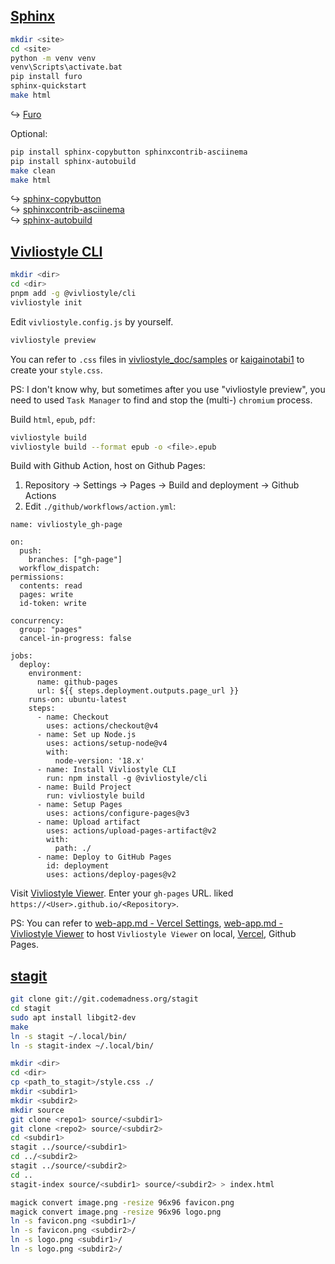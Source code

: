 ## [Sphinx](https://www.sphinx-doc.org/en/master/)

```sh
mkdir <site>
cd <site>
python -m venv venv
venv\Scripts\activate.bat
pip install furo
sphinx-quickstart
make html
```

↪ [Furo](https://github.com/pradyunsg/furo)

Optional:

```sh
pip install sphinx-copybutton sphinxcontrib-asciinema
pip install sphinx-autobuild
make clean
make html
```

↪ [sphinx-copybutton](https://github.com/executablebooks/sphinx-copybutton)  
↪ [sphinxcontrib-asciinema](https://github.com/divi255/sphinxcontrib.asciinema)  
↪ [sphinx-autobuild](https://github.com/sphinx-doc/sphinx-autobuild)

## [Vivliostyle CLI](https://github.com/vivliostyle/vivliostyle-cli)

```sh
mkdir <dir>
cd <dir>
pnpm add -g @vivliostyle/cli
vivliostyle init
```

Edit `vivliostyle.config.js` by yourself.

```sh
vivliostyle preview
```

You can refer to `.css` files in [vivliostyle_doc/samples](https://github.com/vivliostyle/vivliostyle_doc/tree/gh-pages/samples) or [kaigainotabi1](https://github.com/MurakamiShinyu/kaigainotabi1) to create your `style.css`.

PS: I don't know why, but sometimes after you use "vivliostyle preview", you need to used `Task Manager` to find and stop the (multi-) `chromium` process.

Build `html`, `epub`, `pdf`:

```sh
vivliostyle build
vivliostyle build --format epub -o <file>.epub
```

Build with Github Action, host on Github Pages:

1. Repository → Settings → Pages → Build and deployment → Github Actions
2. Edit `./github/workflows/action.yml`:

```
name: vivliostyle_gh-page

on:
  push:
    branches: ["gh-page"]
  workflow_dispatch:
permissions:
  contents: read
  pages: write
  id-token: write

concurrency:
  group: "pages"
  cancel-in-progress: false

jobs:
  deploy:
    environment:
      name: github-pages
      url: ${{ steps.deployment.outputs.page_url }}
    runs-on: ubuntu-latest
    steps:
      - name: Checkout
        uses: actions/checkout@v4
      - name: Set up Node.js
        uses: actions/setup-node@v4
        with:
          node-version: '18.x'
      - name: Install Vivliostyle CLI
        run: npm install -g @vivliostyle/cli
      - name: Build Project
        run: vivliostyle build
      - name: Setup Pages
        uses: actions/configure-pages@v3
      - name: Upload artifact
        uses: actions/upload-pages-artifact@v2
        with:
          path: ./
      - name: Deploy to GitHub Pages
        id: deployment
        uses: actions/deploy-pages@v2
```

Visit [Vivliostyle Viewer](https://vivliostyle.org/viewer/). Enter your `gh-pages` URL. liked `https://<User>.github.io/<Repository>`.

PS: You can refer to [web-app.md - Vercel Settings](https://github.com/scillidan/My_Note/blob/main/web-app.md#vercel-settings), [web-app.md - Vivliostyle Viewer](https://github.com/scillidan/My_Note/blob/main/web-app.md#vivliostyle-viewer) to host `Vivliostyle Viewer` on local, [Vercel](https://vercel.com/), Github Pages.

## [stagit](https://git.codemadness.org/stagit)

```sh
git clone git://git.codemadness.org/stagit
cd stagit
sudo apt install libgit2-dev
make
ln -s stagit ~/.local/bin/
ln -s stagit-index ~/.local/bin/
```

```sh
mkdir <dir>
cd <dir>
cp <path_to_stagit>/style.css ./
mkdir <subdir1>
mkdir <subdir2>
mkdir source
git clone <repo1> source/<subdir1>
git clone <repo2> source/<subdir2>
cd <subdir1>
stagit ../source/<subdir1>
cd ../<subdir2>
stagit ../source/<subdir2>
cd ..
stagit-index source/<subdir1> source/<subdir2> > index.html
```

```sh
magick convert image.png -resize 96x96 favicon.png
magick convert image.png -resize 96x96 logo.png
ln -s favicon.png <subdir1>/
ln -s favicon.png <subdir2>/
ln -s logo.png <subdir1>/
ln -s logo.png <subdir2>/
```